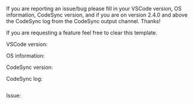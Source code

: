 If you are reporting an issue/bug please fill in your VSCode version, OS information, CodeSync version, and if you are on version 2.4.0 and above the CodeSync log from the CodeSync output channel. Thanks!

If you are requesting a feature feel free to clear this template.

VSCode version:

OS information:

CodeSync version:

CodeSync log:
```
```

Issue: 
